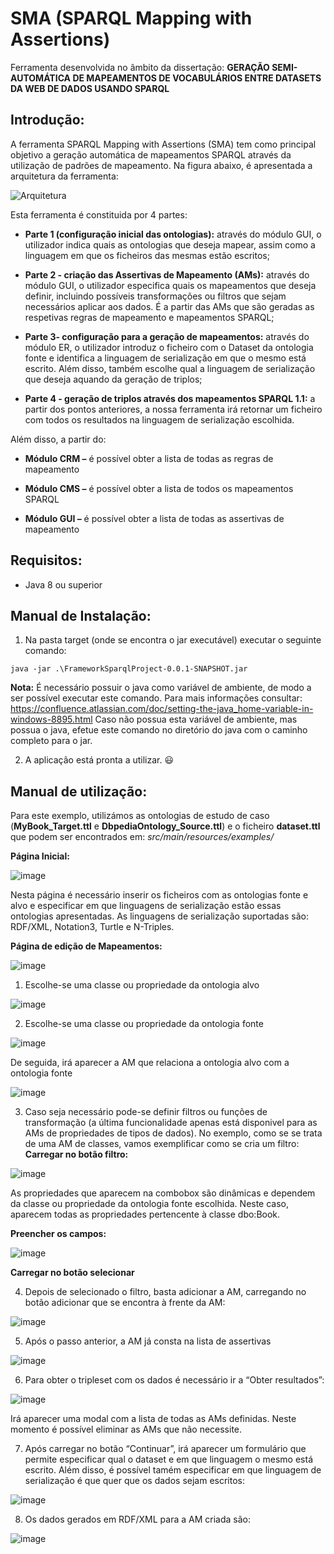 # SMA (SPARQL Mapping with Assertions)

Ferramenta desenvolvida no âmbito da dissertação: **GERAÇÃO SEMI-AUTOMÁTICA DE MAPEAMENTOS DE VOCABULÁRIOS ENTRE DATASETS DA WEB DE DADOS USANDO SPARQL**

## Introdução:

A ferramenta SPARQL Mapping with Assertions (SMA) tem como principal objetivo a geração automática de mapeamentos SPARQL através da utilização de padrões de mapeamento. Na figura abaixo, é apresentada a arquitetura da ferramenta:

![Arquitetura](https://user-images.githubusercontent.com/58669165/93823259-7006bc80-fc59-11ea-8c11-b5068e16c81f.jpg)

Esta ferramenta é constituida por 4 partes:
* **Parte 1 (configuração inicial das ontologias):** através do módulo GUI, o utilizador indica quais as ontologias que deseja mapear, assim como a linguagem em que os ficheiros das mesmas estão escritos;

* **Parte 2 - criação das Assertivas de Mapeamento (AMs):** através do módulo GUI, o utilizador especifica quais os mapeamentos que deseja definir, incluindo possíveis transformações ou filtros que sejam necessários aplicar aos dados. É a partir das AMs que são geradas as respetivas regras de mapeamento e mapeamentos SPARQL;

* **Parte 3- configuração para a geração de mapeamentos:** através do módulo ER, o utilizador introduz o ficheiro com o Dataset da ontologia fonte e identifica a linguagem de serialização em que o mesmo está escrito. Além disso, também escolhe qual a linguagem de serialização que deseja aquando da geração de triplos;

* **Parte 4 - geração de triplos através dos mapeamentos SPARQL 1.1:** a partir dos pontos anteriores, a nossa ferramenta irá retornar um ficheiro com todos os resultados na linguagem de serialização escolhida.

Além disso, a partir do:

* **Módulo CRM –** é possível obter a lista de todas as regras de mapeamento

* **Módulo CMS –** é possível obter a lista de todos os mapeamentos SPARQL

* **Módulo GUI –** é possível obter a lista de todas as assertivas de mapeamento

## Requisitos:

* Java 8 ou superior

## Manual de Instalação:

1. Na pasta target (onde se encontra o jar executável) executar o seguinte comando: 

```
java -jar .\FrameworkSparqlProject-0.0.1-SNAPSHOT.jar

```

**Nota:** É necessário possuir o java como variável de ambiente, de modo a ser possível executar este comando. Para mais informações consultar: https://confluence.atlassian.com/doc/setting-the-java_home-variable-in-windows-8895.html Caso não possua esta variável de ambiente, mas possua o java, efetue este comando no diretório do java com o caminho completo para o jar.

2. A aplicação está pronta a utilizar. :smiley:

## Manual de utilização:

Para este exemplo, utilizámos as ontologias de estudo de caso (**MyBook_Target.ttl** e **DbpediaOntology_Source.ttl**) e o ficheiro **dataset.ttl** que podem ser encontrados em: *src/main/resources/examples/*

**Página Inicial:**

![image](https://user-images.githubusercontent.com/58669165/94346448-9bf0bc00-0024-11eb-92bc-a7b41bd4b16e.png)

Nesta página é necessário inserir os ficheiros com as ontologias fonte e alvo e especificar em que linguagens de serialização estão essas ontologias apresentadas. As linguagens de serialização suportadas são: RDF/XML, Notation3, Turtle e N-Triples.

**Página de edição de Mapeamentos:**

![image](https://user-images.githubusercontent.com/58669165/94346476-cb072d80-0024-11eb-8e44-04c814f0939c.png)

1. Escolhe-se uma classe ou propriedade da ontologia alvo

![image](https://user-images.githubusercontent.com/58669165/94346488-e07c5780-0024-11eb-969e-c65211254513.png)

2. Escolhe-se uma classe ou propriedade da ontologia fonte

![image](https://user-images.githubusercontent.com/58669165/94346504-f427be00-0024-11eb-94fb-9e2b629b3cdd.png)

De seguida, irá aparecer a AM que relaciona a ontologia alvo com a ontologia fonte

![image](https://user-images.githubusercontent.com/58669165/94346513-0275da00-0025-11eb-9c24-d7988220d3e5.png)

3. Caso seja necessário pode-se definir filtros ou funções de transformação (a última funcionalidade apenas está disponivel para as AMs de propriedades de tipos de dados). 
No exemplo, como se se trata de uma AM de classes, vamos exemplificar como se cria um filtro:
   **Carregar no botão filtro:**

![image](https://user-images.githubusercontent.com/58669165/94346865-7ca75e00-0027-11eb-9600-deee450e7b6b.png)

   As propriedades que aparecem na combobox são dinâmicas e dependem da classe ou propriedade da ontologia fonte escolhida. Neste caso, aparecem todas as propriedades pertencente à classe dbo:Book.

   **Preencher os campos:**
      
![image](https://user-images.githubusercontent.com/58669165/94346887-a3659480-0027-11eb-93f9-6ef792a65211.png)

   **Carregar no botão selecionar**
  
4. Depois de selecionado o filtro, basta adicionar a AM, carregando no botão adicionar que se encontra à frente da AM:

![image](https://user-images.githubusercontent.com/58669165/94346918-c98b3480-0027-11eb-8f5b-a191581409bc.png)

5. Após o passo anterior, a AM já consta na lista de assertivas

![image](https://user-images.githubusercontent.com/58669165/94346929-f0496b00-0027-11eb-9fff-159c73145b27.png)

6. Para obter o tripleset com os dados é necessário ir a “Obter resultados”:

![image](https://user-images.githubusercontent.com/58669165/94346939-01927780-0028-11eb-84ac-873ba7da3a3d.png)

  Irá aparecer uma modal com a lista de todas as AMs definidas. Neste momento é possível eliminar as AMs que não necessite. 

7. Após carregar no botão “Continuar”, irá aparecer um formulário que permite especificar qual o dataset e em que linguagem o mesmo está escrito. Além disso, é possível tamém especificar em que linguagem de serialização é que quer que os dados sejam escritos:

![image](https://user-images.githubusercontent.com/58669165/94346962-3272ac80-0028-11eb-831b-e68d9bade5a5.png)

8. Os dados gerados em RDF/XML para a AM criada são: 

![image](https://user-images.githubusercontent.com/58669165/94346975-461e1300-0028-11eb-8e1e-68426df80d8d.png)
